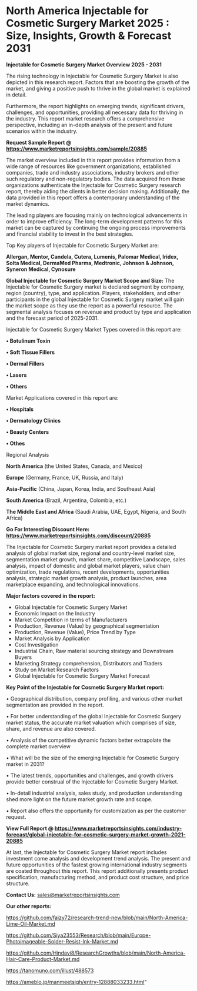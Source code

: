 # North America Injectable for Cosmetic Surgery Market 2025 : Size, Insights, Growth & Forecast 2031

<Strong> Injectable for Cosmetic Surgery Market Overview 2025 - 2031</strong>

The rising technology in Injectable for Cosmetic Surgery Market is also depicted in this research report. Factors that are boosting the growth of the market, and giving a positive push to thrive in the global market is explained in detail.

Furthermore, the report highlights on emerging trends, significant drivers, challenges, and opportunities, providing all necessary data for thriving in the industry. This report market research offers a comprehensive perspective, including an in-depth analysis of the present and future scenarios within the industry.

<strong>Request Sample Report @ <a href=https://www.marketreportsinsights.com/sample/20885>https://www.marketreportsinsights.com/sample/20885</a></strong>

The market overview included in this report provides information from a wide range of resources like government organizations, established companies, trade and industry associations, industry brokers and other such regulatory and non-regulatory bodies. The data acquired from these organizations authenticate the Injectable for Cosmetic Surgery research report, thereby aiding the clients in better decision making. Additionally, the data provided in this report offers a contemporary understanding of the market dynamics.

The leading players are focusing mainly on technological advancements in order to improve efficiency. The long-term development patterns for this market can be captured by continuing the ongoing process improvements and financial stability to invest in the best strategies.

Top Key players of Injectable for Cosmetic Surgery Market are:

<strong>Allergan, Mentor, Candela, Cutera, Lumenis, Palomar Medical, Iridex, Solta Medical, DermaMed Pharma, Medtronic, Johnson & Johnson, Syneron Medical, Cynosure</strong>

<strong><b>Global Injectable for Cosmetic Surgery Market Scope and Size:</b></strong>
The Injectable for Cosmetic Surgery market is declared segment by company, region (country), type, and application. Players, stakeholders, and other participants in the global Injectable for Cosmetic Surgery market will gain the market scope as they use the report as a powerful resource. The segmental analysis focuses on revenue and product by type and application and the forecast period of 2025-2031.

Injectable for Cosmetic Surgery Market Types covered in this report are:

<strong>• Botulinum Toxin

• Soft Tissue Fillers

• Dermal Fillers

• Lasers

• Others</strong>

Market Applications covered in this report are:

<strong>• Hospitals

• Dermatology Clinics

• Beauty Centers

• Othes</strong> 

Regional Analysis

<strong>North America</strong> (the United States, Canada, and Mexico)

<strong>Europe</strong> (Germany, France, UK, Russia, and Italy)

<strong>Asia-Pacific</strong> (China, Japan, Korea, India, and Southeast Asia)

<strong>South America</strong> (Brazil, Argentina, Colombia, etc.)

<strong>The Middle East and Africa</strong> (Saudi Arabia, UAE, Egypt, Nigeria, and South Africa)

<strong>Go For Interesting Discount Here: <a href=https://www.marketreportsinsights.com/discount/20885>https://www.marketreportsinsights.com/discount/20885</a></strong>

The Injectable for Cosmetic Surgery market report provides a detailed analysis of global market size, regional and country-level market size, segmentation market growth, market share, competitive Landscape, sales analysis, impact of domestic and global market players, value chain optimization, trade regulations, recent developments, opportunities analysis, strategic market growth analysis, product launches, area marketplace expanding, and technological innovations.

<strong><b>Major factors covered in the report:</b></strong>
<ul>
  <li>Global Injectable for Cosmetic Surgery Market </li>
  <li>Economic Impact on the Industry</li>
  <li>Market Competition in terms of Manufacturers</li>
  <li>Production, Revenue (Value) by geographical segmentation</li>
  <li>Production, Revenue (Value), Price Trend by Type</li>
  <li>Market Analysis by Application</li>
  <li>Cost Investigation</li>
  <li>Industrial Chain, Raw material sourcing strategy and Downstream Buyers</li>
  <li>Marketing Strategy comprehension, Distributors and Traders</li>
  <li>Study on Market Research Factors</li>
  <li>Global Injectable for Cosmetic Surgery Market Forecast</li>
</ul>

<strong><b>Key Point of the Injectable for Cosmetic Surgery Market report:</b></strong>

• Geographical distribution, company profiling, and various other market segmentation are provided in the report.

• For better understanding of the global Injectable for Cosmetic Surgery market status, the accurate market valuation which comprises of size, share, and revenue are also covered.

• Analysis of the competitive dynamic factors better extrapolate the complete market overview

• What will be the size of the emerging Injectable for Cosmetic Surgery market in 2031?

• The latest trends, opportunities and challenges, and growth drivers provide better construal of the Injectable for Cosmetic Surgery Market.

• In-detail industrial analysis, sales study, and production understanding shed more light on the future market growth rate and scope.

• Report also offers the opportunity for customization as per the customer request.

<strong><b>View Full Report @ <a href=https://www.marketreportsinsights.com/industry-forecast/global-injectable-for-cosmetic-surgery-market-growth-2021-20885>https://www.marketreportsinsights.com/industry-forecast/global-injectable-for-cosmetic-surgery-market-growth-2021-20885</a></b></strong>


At last, the Injectable for Cosmetic Surgery Market report includes investment come analysis and development trend analysis. The present and future opportunities of the fastest growing international industry segments are coated throughout this report. This report additionally presents product specification, manufacturing method, and product cost structure, and price structure.

<strong>Contact Us:</strong>
sales@marketreportsinsights.com

<strong>Our other reports:</strong>

<a href=https://github.com/faizy72/research-trend-new/blob/main/North-America-Lime-Oil-Market.md>https://github.com/faizy72/research-trend-new/blob/main/North-America-Lime-Oil-Market.md</a>

<a href=https://github.com/Siya23553/Research/blob/main/Europe-Photoimageable-Solder-Resist-Ink-Market.md>https://github.com/Siya23553/Research/blob/main/Europe-Photoimageable-Solder-Resist-Ink-Market.md</a>

<a href=https://github.com/Hindavi8/ResearchGrowths/blob/main/North-America-Hair-Care-Product-Market.md>https://github.com/Hindavi8/ResearchGrowths/blob/main/North-America-Hair-Care-Product-Market.md</a>

<a href=https://tanomuno.com/illust/488573>https://tanomuno.com/illust/488573</a>

<a href=https://ameblo.jp/manmeetsigh/entry-12888033233.html>https://ameblo.jp/manmeetsigh/entry-12888033233.html</a>"
